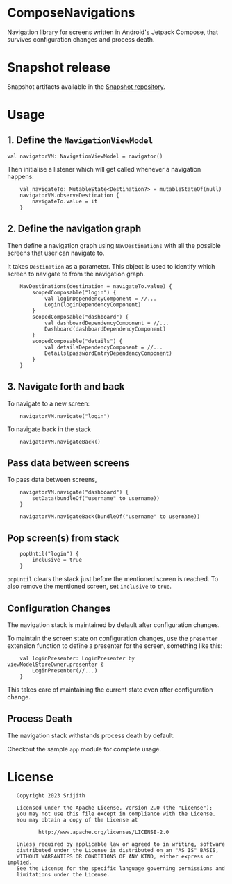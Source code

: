 # ComposeNavigations

Navigation library for screens written in Android's Jetpack Compose,
that survives configuration changes and process death.

# Snapshot release
Snapshot artifacts available in the [Snapshot repository](https://s01.oss.sonatype.org/content/repositories/snapshots/dev/srijith/composenavigations/composenavigations/1.0.0-SNAPSHOT/).

# Usage
## 1. Define the `NavigationViewModel`
```val navigatorVM: NavigationViewModel = navigator()```

Then initialise a listener which will get called whenever a navigation happens:
```
    val navigateTo: MutableState<Destination?> = mutableStateOf(null)
    navigatorVM.observeDestination {
        navigateTo.value = it
    }
```
## 2. Define the navigation graph
Then define a navigation graph using `NavDestinations` with all the possible screens that user can navigate to.

It takes `Destination` as a parameter. This object is used to identify which screen to navigate to from the navigation graph.
```
    NavDestinations(destination = navigateTo.value) {
        scopedComposable("login") {
            val loginDependencyComponent = //...
            Login(loginDependencyComponent)
        }
        scopedComposable("dashboard") {
            val dashboardDependencyComponent = //...
            Dashboard(dashboardDependencyComponent)
        }
        scopedComposable("details") {
            val detailsDependencyComponent = //...
            Details(passwordEntryDependencyComponent)
        }
    }
```

## 3. Navigate forth and back
To navigate to a new screen:
```
    navigatorVM.navigate("login")
```

To navigate back in the stack
```
    navigatorVM.navigateBack()
```

## Pass data between screens
To pass data between screens,
```
    navigatorVM.navigate("dashboard") {
        setData(bundleOf("username" to username))
    }

```
```
    navigatorVM.navigateBack(bundleOf("username" to username))
```

## Pop screen(s) from stack
```
    popUntil("login") {
        inclusive = true
    }
```
`popUntil` clears the stack just before the mentioned screen is reached. To also remove the mentioned screen, set `inclusive` to `true`.

## Configuration Changes
The navigation stack is maintained by default after configuration changes.

To maintain the screen state on configuration changes, use the `presenter` extension function to define a presenter for the screen, something like this:
```
    val loginPresenter: LoginPresenter by viewModelStoreOwner.presenter {
        LoginPresenter(//...)
    }
```
This takes care of maintaining the current state even after configuration change.

## Process Death
The navigation stack withstands process death by default.

Checkout the sample `app` module for complete usage.

# License
       Copyright 2023 Srijith

       Licensed under the Apache License, Version 2.0 (the "License");
       you may not use this file except in compliance with the License.
       You may obtain a copy of the License at

              http://www.apache.org/licenses/LICENSE-2.0

       Unless required by applicable law or agreed to in writing, software
       distributed under the License is distributed on an "AS IS" BASIS,
       WITHOUT WARRANTIES OR CONDITIONS OF ANY KIND, either express or implied.
       See the License for the specific language governing permissions and
       limitations under the License.